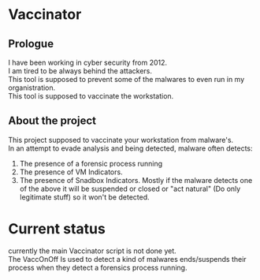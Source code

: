 # Vaccinator

## Prologue
I have been working in cyber security from 2012.  
I am tired to be always behind the attackers.  
This tool is supposed to prevent some of the malwares to even run in my organistration.  
This tool is supposed to vaccinate the workstation.  

## About the project
This project supposed to vaccinate your workstation from malware's.  
In an attempt to evade analysis and being detected, malware often detects:  
1) The presence of a forensic process running
2) The presence of VM Indicators.
3) The presence of Snadbox Indicators.
Mostly if the malware detects one of the above it will be suspended or closed or "act natural" (Do only legitimate stuff) so it won't be detected.

# Current status
currently the main Vaccinator script is not done yet.  
The VaccOnOff Is used to detect a kind of malwares ends/suspends their process when they detect a forensics process running.
